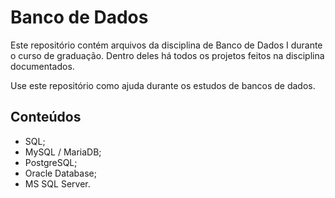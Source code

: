 # Banco de Dados
Este repositório contém arquivos da disciplina de Banco de Dados I durante o curso de graduação. Dentro deles há todos os projetos feitos na disciplina documentados.

Use este repositório como ajuda durante os estudos de bancos de dados.

## Conteúdos
- SQL;
- MySQL / MariaDB;
- PostgreSQL;
- Oracle Database;
- MS SQL Server.